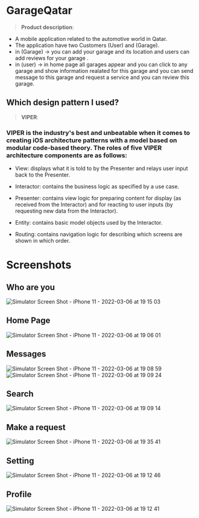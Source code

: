 # GarageQatar

> **Product description**:
- A mobile application related to the automotive world in Qatar.
- The application have two Customers (User) and (Garage).
- in (Garage) -> you can add your garage and its location and users can add reviews for your garage .
- in (user) -> in home page all garages appear and you can click to any garage and show information realated for this garage and you can send message to this         garage and request a service and you can review this garage.

## Which design pattern I used?
> **VIPER**:

### VIPER is the industry's best and unbeatable when it comes to creating iOS architecture patterns with a model based on modular code-based theory. The roles of       five VIPER architecture components are as follows:
- View: displays what it is told to by the Presenter and relays user input back to the Presenter.

- Interactor: contains the business logic as specified by a use case.

- Presenter: contains view logic for preparing content for display (as received from the Interactor) and for reacting to user inputs (by requesting new data from     the Interactor).

- Entity: contains basic model objects used by the Interactor.

- Routing: contains navigation logic for describing which screens are shown in which order.

# Screenshots
## Who are you
![Simulator Screen Shot - iPhone 11 - 2022-03-06 at 19 15 03](https://user-images.githubusercontent.com/74264180/156936186-6c7bb711-2ae4-4d8d-a837-d769a038a05c.png)


## Home Page 
![Simulator Screen Shot - iPhone 11 - 2022-03-06 at 19 06 01](https://user-images.githubusercontent.com/74264180/156936208-84c7b37f-6534-48f4-abbe-d7c4f0749b40.png)

## Messages
![Simulator Screen Shot - iPhone 11 - 2022-03-06 at 19 08 59](https://user-images.githubusercontent.com/74264180/156936266-95d60e9a-02d8-428b-89a0-6cb92930e1d5.png)  ![Simulator Screen Shot - iPhone 11 - 2022-03-06 at 19 09 24](https://user-images.githubusercontent.com/74264180/156936287-1be3b942-d8b5-447d-94db-9c632d1b211d.png)

 

## Search 
![Simulator Screen Shot - iPhone 11 - 2022-03-06 at 19 09 14](https://user-images.githubusercontent.com/74264180/156936359-df2dfcfd-b374-47a8-b959-bed2029d27a0.png)


## Make a request  
![Simulator Screen Shot - iPhone 11 - 2022-03-06 at 19 35 41](https://user-images.githubusercontent.com/74264180/156936362-fc1722a8-b4f8-47fb-9079-88293908bb6e.png)


## Setting 
![Simulator Screen Shot - iPhone 11 - 2022-03-06 at 19 12 46](https://user-images.githubusercontent.com/74264180/156936370-c45877cc-3dfd-4cd0-b866-252404047383.png)


## Profile 
![Simulator Screen Shot - iPhone 11 - 2022-03-06 at 19 12 41](https://user-images.githubusercontent.com/74264180/156936384-62d4db30-0afa-42c7-82d3-05c344f57226.png)




